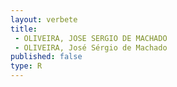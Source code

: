 ```yaml
---
layout: verbete
title:
 - OLIVEIRA, JOSE SERGIO DE MACHADO
 - OLIVEIRA, José Sérgio de Machado
published: false
type: R
---
```


